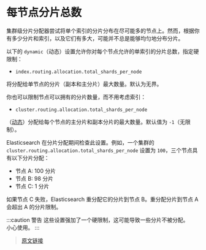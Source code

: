 # 每节点分片总数

集群级分片分配器尝试将单个索引的分片分布在尽可能多的节点上。然而，根据你有多少分片和索引，以及它们有多大，可能并不总是能够均匀地分布分片。

以下的 `dynamic`（动态）设置允许你对每个节点允许的单索引的分片总数，指定硬限制：

- `index.routing.allocation.total_shards_per_node`

将分配给单节点的分片（副本和主分片）最大数量。默认为无界。

你也可以限制节点可以拥有的分片数量，而不用考虑索引：

- `cluster.routing.allocation.total_shards_per_node`

（[动态](/set_up_elasticsearch/configuring_elasticsearch#集群和节点设置类型)）分配给每个节点的主分片和副本分片的最大数量。默认值为 `-1`（无限制）。

Elasticsearch 在分片分配期间检查此设置。例如，一个集群的 `cluster.routing.allocation.total_shards_per_node` 设置为 `100`，三个节点具有以下分片分配：

- 节点 A: 100 分片
- 节点 B: 98 分片
- 节点 C: 1 分片

如果节点 C 失败，Elasticsearch 重分配它的分片到节点 B。重分配分片到节点 A 会超出 A 的分片限制。

:::caution 警告
这些设置强加了一个硬限制，这可能导致一些分片不被分配。  
小心使用。
:::

> [原文链接](https://www.elastic.co/guide/en/elasticsearch/reference/current/allocation-total-shards.html)
